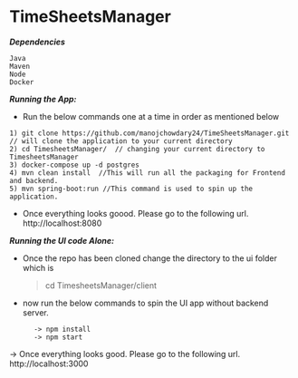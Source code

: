 # TimeSheetsManager

**_Dependencies_**

```
Java
Maven
Node
Docker
```

**_Running the App:_**

- Run the below commands one at a time in order as mentioned below

```
1) git clone https://github.com/manojchowdary24/TimeSheetsManager.git  // will clone the application to your current directory
2) cd TimesheetsManager/  // changing your current directory to TimesheetsManager
3) docker-compose up -d postgres
4) mvn clean install  //This will run all the packaging for Frontend and backend.
5) mvn spring-boot:run //This command is used to spin up the application.
```

- Once everything looks goood. Please go to the following url. http://localhost:8080

**_Running the UI code Alone:_**

- Once the repo has been cloned change the directory to the ui folder which is

  > cd TimesheetsManager/client

- now run the below commands to spin the UI app without backend server.

```
      -> npm install
      -> npm start
```

-> Once everything looks good. Please go to the following url. http://localhost:3000
